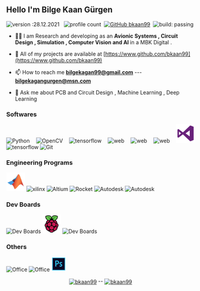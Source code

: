 ## Hello I'm Bilge Kaan Gürgen
![version :28.12.2021](https://img.shields.io/badge/version-28.12.2021-informational) &nbsp;
![profile count](https://komarev.com/ghpvc/?username=bkaan99&color=red)&nbsp;
[![GitHub bkaan99](https://img.shields.io/github/followers/bkaan99?label=follow&style=social)](https://github.com/bkaan99)&nbsp;
![build: passing](https://img.shields.io/badge/build-passing-success)


- 👩‍💻 I am Research and developing as an <b>Avionic Systems , Circuit Design , Simulation , Computer Vision and AI </b> in a MBK Digital .

- 🚀 All of my projects are available at [https://www.github.com/bkaan99](https://www.github.com/bkaan99)

- 📫 How to reach me **bilgekagan99@gmail.com**  ---  **bilgekagangurgen@msn.com**

- 💬 Ask me about PCB and Circuit Design , Machine Learning , Deep Learning

### Softwares

<p align="justify">
 
<img title="Python" alt="Python" src="https://icongr.am/devicon/python-original.svg?size=128&color=currentColor"  width="50" height="50"/>
<img title="OpenCV" alt="OpenCV" src="https://raw.githubusercontent.com/gilbarbara/logos/f4c8e8b933aa80ce83b6d6d387e016bf4cb4e376/logos/opencv.svg"  width="50" height="50"/>
<img title="Tensorflow" alt="tensorflow" src="https://www.vectorlogo.zone/logos/tensorflow/tensorflow-icon.svg"  width="50" height="50"/>
<img title="HTML" alt="web" src="https://github.com/abranhe/programming-languages-logos/blob/master/src/html/html.svg"  width="50" height="50"/>
<img title="CSS" alt="web" src="https://github.com/gilbarbara/logos/blob/master/logos/css-3.svg"  width="50" height="50"/> 
<img title="VS Code" alt="web" src="https://github.com/bestofjs/bestofjs-webui/blob/master/public/logos/vscode.svg"  width="50"/>
<img title="Visual Studio" alt="web" src="https://github.com/gilbarbara/logos/blob/master/logos/visual-studio.svg"  width="50" height="50"/> 
<img title="PyCharm" alt="tensorflow" src="https://icongr.am/devicon/pycharm-original-wordmark.svg?size=128&color=currentColor"  width="70" height="50"/>  
<img title="Git" alt="Git" src="https://icongr.am/devicon/git-original.svg?size=128&color=currentColor"  width="45" height="45"/> 
</p>

### Engineering Programs

<p align="justify"> 
 
<img title="Matlab" alt="Matlab" src="https://raw.githubusercontent.com/devicons/devicon/2ae2a900d2f041da66e950e4d48052658d850630/icons/matlab/matlab-original.svg" width="50" height="50"/>
<img title="Xilinx Vivado" alt="xilinx" src="https://raw.githubusercontent.com/todogroup/todogroup.org/bdeb720d94d0ad1c3f02a3e1168c87ba51ce2da6/static/img/logo_xilinx.svg" width="90" height="50"/> 
<img title="Altium" alt="Altium" src="https://upload.wikimedia.org/wikipedia/commons/thumb/5/5f/Altium_Logo.svg/664px-Altium_Logo.svg.png"  width="90" height="40"/> 
<img title="OpenRocket" alt="Rocket" src="https://avatars.githubusercontent.com/u/2109567?s=280&v=4"  width="50" height="50"/> 
<img title="Autodesk Eagle" alt="Autodesk" src="https://peoplevine.blob.core.windows.net/files/397/business/3631/3631_logo-20200319045341.png"  width="50" height="50"/> 
<img title="Autodesk Autocad" alt="Autodesk" src="https://upload.wikimedia.org/wikipedia/commons/thumb/0/08/AutoCad_logo.svg/100px-AutoCad_logo.svg.png"  width="180" height="45"/> 

</p>

### Dev Boards

<p align="justify"> 

<img title="Arduino" alt="Dev Boards" src="https://github.com/detain/svg-logos/blob/master/svg/arduino-1.svg" width="50" height="50"/>
<img title="Raspberry" alt="Dev Boards" src="https://github.com/devicons/devicon/blob/master/icons/raspberrypi/raspberrypi-original.svg" width="50" height="50"/>
<img title="STM" alt="Dev Boards" src="https://github.com/simple-icons/simple-icons/blob/master/icons/stmicroelectronics.svg" width="50" height="50"/>


</p> 

### Others

<p align="justify"> 
<img title="Office" alt="Office" src="https://github.com/kogg/instant-logos/blob/develop/logos/Microsoft%20Office.svg"  width="40" height="40"/> 
<img title="MS Project" alt="Office" src="https://github.com/file-icons/icons/blob/master/svg/Microsoft-Project.svg"  width="40" height="40"/> 
<img title="Photoshop" alt="Office" src="https://github.com/vscode-icons/vscode-icons/blob/master/icons/file_type_photoshop.svg "  width="40" height="40"/> 

</p>
 
<p align="center">
<a href="https://linkedin.com/in/bilgekaangurgen" target="blank"><img align="center" src="https://cdn.jsdelivr.net/npm/simple-icons@3.0.1/icons/linkedin.svg" alt="bkaan99" height="30" width="30" /></a>
--
<a href="https://instagram.com/bkaan99" target="blank"><img align="center" src="https://cdn.jsdelivr.net/npm/simple-icons@3.0.1/icons/instagram.svg" alt="bkaan99" height="30" width="30" /></a>
</p>
